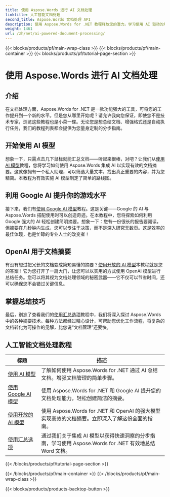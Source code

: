 ```yaml
---
title: 使用 Aspose.Words 进行 AI 文档处理
linktitle: 人工智能文档处理
second_title: Aspose.Words 文档处理 API
description: 使用 Aspose.Words for .NET 教程释放您的潜力。学习使用 AI 驱动的解决方案增强文档处理能力，以获得快速有效的结果。
weight: 1461
url: /zh/net/ai-powered-document-processing/
---
```


{{< blocks/products/pf/main-wrap-class >}}
{{< blocks/products/pf/main-container >}}
{{< blocks/products/pf/tutorial-page-section >}}

# 使用 Aspose.Words 进行 AI 文档处理

## 介绍

在文档处理方面，Aspose.Words for .NET 是一款功能强大的工具，可将您的工作提升到一个新的水平。但是您从哪里开始呢？请允许我向您保证，即使您不是技术专家，浏览这些教程也是小菜一碟。无论您是想总结文档、增强格式还是自动执行任务，我们的教程列表都会提供为您量身定制的分步指南。

## 开始使用 AI 模型

想象一下，只需点击几下鼠标就能汇总文档——听起来很棒，对吧？让我们从[使用 AI 模型](./working-with-ai-model/)教程，您将学习如何使用 Aspose.Words 集成 AI 以实现有效的文档摘要。这就像拥有一个私人助理，可以筛选大量文本，找出真正重要的内容，并为您精简。本教程为有效实施 AI 模型制定了简单的路线图。 

## 利用 Google AI 提升你的游戏水平

接下来，我们有[使用 Google AI 模型](./working-with-google-ai-model/)教程。这是关键——Google 的 AI 与 Aspose.Words 搭配使用时可以创造奇迹。在本教程中，您将探索如何利用 Google 强大的 AI 轻松创建简明摘要。想象一下：您有一份很长的报告要阅读，但摘要在几秒钟内生成，您可以专注于决策，而不是深入研究无数页。这是效率的最佳体现，也是忙碌的专业人士的改变者！

## OpenAI 用于文档摘要

有没有想过把冗长的文档变成简短易懂的摘要？[使用开放的 AI 模型](./working-with-open-ai-model/)本教程就是您的答案！它为您打开了一扇大门，让您可以以实用的方式使用 OpenAI 模型进行总结任务。您可以将其视为文档处理领域的秘密武器——它不仅可以节省时间，还可以确保您不会错过关键信息。

## 掌握总结技巧

最后，别忘了查看我们的[使用汇总选项](./working-with-summarize-options/)教程中，我们将深入探讨 Aspose.Words 中的各种摘要技术。每种方法都经过精心设计，可帮助您优化工作流程，将复杂的文档转化为可操作的见解，比您说“文档管理”还要快。 

 ## 人工智能文档处理教程
| 标题 | 描述 |
| --- | --- |
| [使用 AI 模型](./working-with-ai-model/) | 了解如何使用 Aspose.Words for .NET 通过 AI 总结文档。增强文档管理的简单步骤。 |
| [使用 Google AI 模型](./working-with-google-ai-model/) | 使用 Aspose.Words for .NET 和 Google AI 提升您的文档处理能力，轻松创建简洁的摘要。 |
| [使用开放的 AI 模型](./working-with-open-ai-model/) | 使用 Aspose.Words for .NET 和 OpenAI 的强大模型实现高效的文档摘要。立即深入了解这份全面的指南。 |
| [使用汇总选项](./working-with-summarize-options/) | 通过我们关于集成 AI 模型以获得快速洞察的分步指南，学习使用 Aspose.Words for .NET 有效地总结 Word 文档。 |
{{< /blocks/products/pf/tutorial-page-section >}}

{{< /blocks/products/pf/main-container >}}
{{< /blocks/products/pf/main-wrap-class >}}

{{< blocks/products/products-backtop-button >}}
